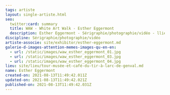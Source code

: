 ```yaml
---
tags: artiste
layout: single-artiste.html
seo:
  twitter:card: summary
  title: WAW - White Art Walk - Esther Eggermont
  description: Esther Eggermont - Sérigraphie/photographie/vidéo - llieu numéro 10
discipline: Sérigraphie/photographie/vidéo
artiste-associe: site/exhibitor/esther-eggermont.md
galerie-d-images-attention-memes-images-qu-en-en:
  - url: /static/images/waw_esther_eggermont_01.jpg
  - url: /static/images/waw_esther_eggermont_03.jpg
  - url: /static/images/waw_esther_eggermont_04.jpg
lieu: site/lieu/tour-musée-et-café-du-tir-à-larc-de-genval.md
name: Esther Eggermont
created-on: 2021-08-13T11:49:42.011Z
updated-on: 2021-08-13T11:49:42.021Z
published-on: 2021-08-13T11:49:42.031Z
---
```

